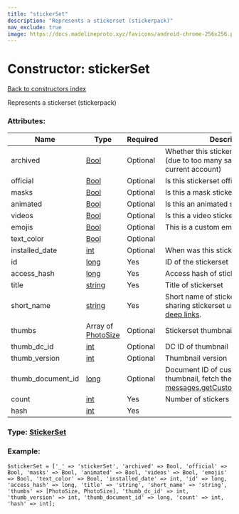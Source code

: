```yaml
---
title: "stickerSet"
description: "Represents a stickerset (stickerpack)"
nav_exclude: true
image: https://docs.madelineproto.xyz/favicons/android-chrome-256x256.png
---
```

# Constructor: stickerSet  
[Back to constructors index](/API_docs/constructors/index.html)



Represents a stickerset (stickerpack)

### Attributes:

| Name     |    Type       | Required | Description |
|----------|---------------|----------|-------------|
|archived|[Bool](/API_docs/types/Bool.html) | Optional|Whether this stickerset was archived (due to too many saved stickers in the current account)|
|official|[Bool](/API_docs/types/Bool.html) | Optional|Is this stickerset official|
|masks|[Bool](/API_docs/types/Bool.html) | Optional|Is this a mask stickerset|
|animated|[Bool](/API_docs/types/Bool.html) | Optional|Is this an animated stickerpack|
|videos|[Bool](/API_docs/types/Bool.html) | Optional|Is this a video stickerpack|
|emojis|[Bool](/API_docs/types/Bool.html) | Optional|This is a custom emoji stickerset|
|text\_color|[Bool](/API_docs/types/Bool.html) | Optional|
|installed\_date|[int](/API_docs/types/int.html) | Optional|When was this stickerset installed|
|id|[long](/API_docs/types/long.html) | Yes|ID of the stickerset|
|access\_hash|[long](/API_docs/types/long.html) | Yes|Access hash of stickerset|
|title|[string](/API_docs/types/string.html) | Yes|Title of stickerset|
|short\_name|[string](/API_docs/types/string.html) | Yes|Short name of stickerset, used when sharing stickerset using [stickerset deep links](https://core.telegram.org/api/links#stickerset-links).|
|thumbs|Array of [PhotoSize](/API_docs/types/PhotoSize.html) | Optional|Stickerset thumbnail|
|thumb\_dc\_id|[int](/API_docs/types/int.html) | Optional|DC ID of thumbnail|
|thumb\_version|[int](/API_docs/types/int.html) | Optional|Thumbnail version|
|thumb\_document\_id|[long](/API_docs/types/long.html) | Optional|Document ID of custom emoji thumbnail, fetch the document using [messages.getCustomEmojiDocuments](../methods/messages.getCustomEmojiDocuments.html)|
|count|[int](/API_docs/types/int.html) | Yes|Number of stickers in pack|
|hash|[int](/API_docs/types/int.html) | Yes|



### Type: [StickerSet](/API_docs/types/StickerSet.html)


### Example:

```
$stickerSet = ['_' => 'stickerSet', 'archived' => Bool, 'official' => Bool, 'masks' => Bool, 'animated' => Bool, 'videos' => Bool, 'emojis' => Bool, 'text_color' => Bool, 'installed_date' => int, 'id' => long, 'access_hash' => long, 'title' => 'string', 'short_name' => 'string', 'thumbs' => [PhotoSize, PhotoSize], 'thumb_dc_id' => int, 'thumb_version' => int, 'thumb_document_id' => long, 'count' => int, 'hash' => int];
```  
